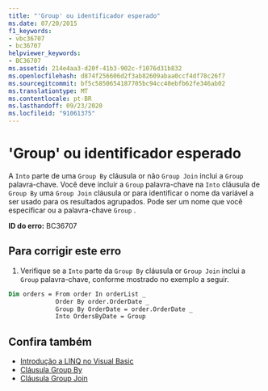```yaml
---
title: "'Group' ou identificador esperado"
ms.date: 07/20/2015
f1_keywords:
- vbc36707
- bc36707
helpviewer_keywords:
- BC36707
ms.assetid: 214e4aa3-d20f-41b3-902c-f1076d31b832
ms.openlocfilehash: d874f256606d2f3ab82609abaa0ccf4df78c26f7
ms.sourcegitcommit: bf5c5850654187705bc94cc40ebfb62fe346ab02
ms.translationtype: MT
ms.contentlocale: pt-BR
ms.lasthandoff: 09/23/2020
ms.locfileid: "91061375"
---
```

# <a name="group-or-an-identifier-expected"></a>'Group' ou identificador esperado

A `Into` parte de uma `Group By` cláusula or não `Group Join` inclui a `Group` palavra-chave. Você deve incluir a `Group` palavra-chave na `Into` cláusula de `Group By` uma `Group Join` cláusula or para identificar o nome da variável a ser usado para os resultados agrupados. Pode ser um nome que você especificar ou a palavra-chave `Group` .  
  
 **ID do erro:** BC36707  
  
## <a name="to-correct-this-error"></a>Para corrigir este erro  
  
1. Verifique se a `Into` parte da `Group By` cláusula or `Group Join` inclui a `Group` palavra-chave, conforme mostrado no exemplo a seguir.  
  
```vb  
Dim orders = From order In orderList _  
             Order By order.OrderDate _  
             Group By OrderDate = order.OrderDate _  
             Into OrdersByDate = Group  
```  
  
## <a name="see-also"></a>Confira também

- [Introdução a LINQ no Visual Basic](../programming-guide/language-features/linq/introduction-to-linq.md)
- [Cláusula Group By](../language-reference/queries/group-by-clause.md)
- [Cláusula Group Join](../language-reference/queries/group-join-clause.md)
